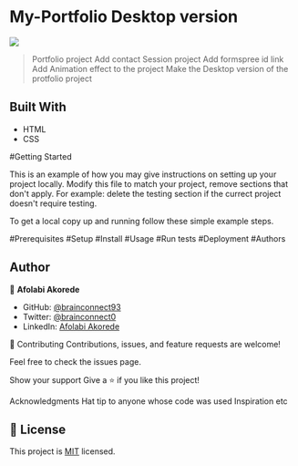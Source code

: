 # My-Portfolio Desktop version
![](https://img.shields.io/badge/Microverse-blueviolet)

> Portfolio project
> Add contact Session project
> Add formspree id link
> Add Animation effect to the project
> Make the Desktop version of the protfolio project

## Built With

- HTML
- CSS

#Getting Started

This is an example of how you may give instructions on setting up your project locally. Modify this file to match your project, remove sections that don't apply. For example: delete the testing section if the currect project doesn't require testing.

To get a local copy up and running follow these simple example steps.

#Prerequisites
#Setup
#Install
#Usage
#Run tests
#Deployment
#Authors
## Author
👤 **Afolabi Akorede**

- GitHub: [@brainconnect93](https://github.com/brainconnect93)
- Twitter: [@brainconnect0](https://twitter.com/brainconnect0)
- LinkedIn: [Afolabi Akorede](https://linkedin.com/in/brainconnect93)

🤝 Contributing
Contributions, issues, and feature requests are welcome!

Feel free to check the issues page.

Show your support
Give a ⭐️ if you like this project!

Acknowledgments
Hat tip to anyone whose code was used
Inspiration
etc


## 📝 License

This project is [MIT](./MIT.md) licensed.